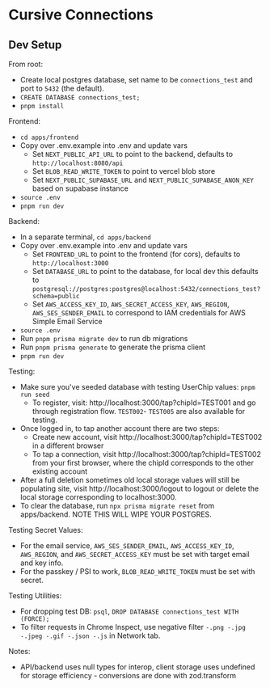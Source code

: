 # Cursive Connections

## Dev Setup

From root:

- Create local postgres database, set name to be `connections_test` and port to `5432` (the default).
- `CREATE DATABASE connections_test;`
- `pnpm install`

Frontend:

- `cd apps/frontend`
- Copy over .env.example into .env and update vars
  - Set `NEXT_PUBLIC_API_URL` to point to the backend, defaults to `http://localhost:8080/api`
  - Set `BLOB_READ_WRITE_TOKEN` to point to vercel blob store
  - Set `NEXT_PUBLIC_SUPABASE_URL` and `NEXT_PUBLIC_SUPABASE_ANON_KEY` based on supabase instance
- `source .env`
- `pnpm run dev`

Backend:

- In a separate terminal, `cd apps/backend`
- Copy over .env.example into .env and update vars
  - Set `FRONTEND_URL` to point to the frontend (for cors), defaults to `http://localhost:3000`
  - Set `DATABASE_URL` to point to the database, for local dev this defaults to `postgresql://postgres:postgres@localhost:5432/connections_test?schema=public`
  - Set `AWS_ACCESS_KEY_ID`, `AWS_SECRET_ACCESS_KEY`, `AWS_REGION`, `AWS_SES_SENDER_EMAIL` to correspond to IAM credentials for AWS Simple Email Service
- `source .env`
- Run `pnpm prisma migrate dev` to run db migrations
- Run `pnpm prisma generate` to generate the prisma client
- `pnpm run dev`

Testing:

- Make sure you've seeded database with testing UserChip values: `pnpm run seed`
  - To register, visit: http://localhost:3000/tap?chipId=TEST001 and go through registration flow. `TEST002`- `TEST005` are also available for testing.
- Once logged in, to tap another account there are two steps:
  - Create new account, visit http://localhost:3000/tap?chipId=TEST002 in a different browser
  - To tap a connection, visit http://localhost:3000/tap?chipId=TEST002 from your first browser, where the chipId corresponds to the other existing account
- After a full deletion sometimes old local storage values will still be populating site, visit http://localhost:3000/logout to logout or delete the local storage corresponding to localhost:3000.
- To clear the database, run `npx prisma migrate reset` from apps/backend. NOTE THIS WILL WIPE YOUR POSTGRES.

Testing Secret Values:

- For the email service, `AWS_SES_SENDER_EMAIL`, `AWS_ACCESS_KEY_ID`, `AWS_REGION`, and `AWS_SECRET_ACCESS_KEY` must be set with target email and key info.
- For the passkey / PSI to work, `BLOB_READ_WRITE_TOKEN` must be set with secret.

Testing Utilities:

- For dropping test DB: `psql`, `DROP DATABASE connections_test WITH (FORCE);`
- To filter requests in Chrome Inspect, use negative filter `-.png -.jpg -.jpeg -.gif -.json -.js` in Network tab.

Notes:

- API/backend uses null types for interop, client storage uses undefined for storage efficiency - conversions are done with zod.transform
